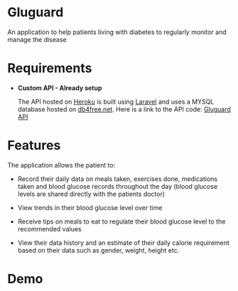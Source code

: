 # Gluguard
An application to help patients living with diabetes to regularly monitor and manage the disease

# Requirements
* **Custom API - Already setup**

     The API hosted on [Heroku](https://www.heroku.com/) is built using [Laravel](https://laravel.com/) and uses a MYSQL database hosted on [db4free.net](https://db4free.net/). Here is a link to the API code: [Gluguard API](https://github.com/Anniekobia/GlugardAPI)


# Features
The application allows the patient to:
* Record their daily data on meals taken, exercises done, medications taken and blood glucose records throughout the day (blood glucose levels are shared directly with the patients doctor)

* View trends in their blood glucose level over time
* Receive tips on meals to eat to regulate their blood glucose level to the recommended values
* View their data history and an estimate of their daily calorie requirement based on their data such as gender, weight, height etc.


# Demo

